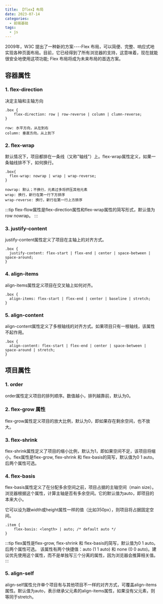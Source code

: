 ```yaml
---
title: 【flex】布局
date: 2023-07-14
categories:
  - 前端基础
tags:
  - js
---
```


2009年，W3C 提出了一种新的方案----Flex 布局，可以简便、完整、响应式地实现各种页面布局。目前，它已经得到了所有浏览器的支持，这意味着，现在就能很安全地使用这项功能;
Flex 布局将成为未来布局的首选方案。

<!-- more -->



## 容器属性

### 1. flex-direction

决定主轴和主轴方向

```
.box {
    flex-direction: row | row-reverse | column | clumn-reverse;
}
```

```
row: 水平方向，从左到右
column: 垂直方向，从上到下
```

### 2. flex-wrap

默认情况下，项目都排在一条线（又称"轴线"）上。flex-wrap属性定义，如果一条轴线排不下，如何换行。

```
.box{
  flex-wrap: nowrap | wrap | wrap-reverse;
}
```

```
nowrap: 默认；不换行，元素过多将挤压其他元素
wrap: 换行，新行在第一行下方排序
wrap-reverse: 换行，新行在第一行上方排序
```

:::tip
flex-flow属性是flex-direction属性和flex-wrap属性的简写形式，默认值为row nowrap。
:::

### 3. justify-content

justify-content属性定义了项目在主轴上的对齐方式。

```
.box {
  justify-content: flex-start | flex-end | center | space-between | space-around;
}
```


### 4. align-items

align-items属性定义项目在交叉轴上如何对齐。

```
.box {
  align-items: flex-start | flex-end | center | baseline | stretch;
}
```


### 5. align-content

align-content属性定义了多根轴线的对齐方式。如果项目只有一根轴线，该属性不起作用。

```
.box {
  align-content: flex-start | flex-end | center | space-between | space-around | stretch;
}
```



## 项目属性

### 1. order

order属性定义项目的排列顺序。数值越小，排列越靠前，默认为0。

### 2. flex-grow 属性

flex-grow属性定义项目的放大比例，默认为0，即如果存在剩余空间，也不放大。

### 3. flex-shrink

flex-shrink属性定义了项目的缩小比例，默认为1，即如果空间不足，该项目将缩小。flex属性是flex-grow, flex-shrink 和 flex-basis的简写，默认值为0 1 auto。后两个属性可选。

### 4. flex-basis

flex-basis属性定义了在分配多余空间之前，项目占据的主轴空间（main size）。浏览器根据这个属性，计算主轴是否有多余空间。它的默认值为auto，即项目的本来大小。

它可以设为跟width或height属性一样的值（比如350px），则项目将占据固定空间。

```
.item {
    flex-basis: <length> | auto; /* default auto */
}
```

:::tip
flex属性是flex-grow, flex-shrink 和 flex-basis的简写，默认值为0 1 auto。后两个属性可选。
该属性有两个快捷值：auto (1 1 auto) 和 none (0 0 auto)。建议优先使用这个属性，而不是单独写三个分离的属性，因为浏览器会推算相关值。
:::

### 5. align-self

align-self属性允许单个项目有与其他项目不一样的对齐方式，可覆盖align-items属性。默认值为auto，表示继承父元素的align-items属性，如果没有父元素，则等同于stretch。